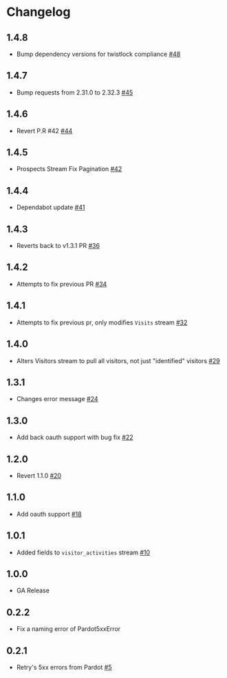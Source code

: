 # Changelog

## 1.4.8
  * Bump dependency versions for twistlock compliance [#48](https://github.com/singer-io/tap-pardot/pull/48)

## 1.4.7
  * Bump requests from 2.31.0 to 2.32.3 [#45](https://github.com/singer-io/tap-pardot/pull/45)

## 1.4.6
  * Revert P.R #42 [#44](https://github.com/singer-io/tap-pardot/pull/44)

## 1.4.5
  * Prospects Stream Fix Pagination [#42](https://github.com/singer-io/tap-pardot/pull/42)

## 1.4.4
  * Dependabot update [#41](https://github.com/singer-io/tap-pardot/pull/41)

## 1.4.3
  * Reverts back to v1.3.1 PR [#36](https://github.com/singer-io/tap-pardot/pull/36)

## 1.4.2
  * Attempts to fix previous PR [#34](https://github.com/singer-io/tap-pardot/pull/34)

## 1.4.1
  * Attempts to fix previous pr, only modifies `Visits` stream [#32](https://github.com/singer-io/tap-pardot/pull/32)

## 1.4.0
  * Alters Visitors stream to pull all visitors, not just "identified" visitors [#29](https://github.com/singer-io/tap-pardot/pull/29)

## 1.3.1
  * Changes error message [#24](https://github.com/singer-io/tap-pardot/pull/24)

## 1.3.0
  * Add back oauth support with bug fix [#22](https://github.com/singer-io/tap-pardot/pull/22)

## 1.2.0
  * Revert 1.1.0 [#20](https://github.com/singer-io/tap-pardot/pull/20)

## 1.1.0
  * Add oauth support [#18](https://github.com/singer-io/tap-pardot/pull/18)

## 1.0.1
  * Added fields to `visitor_activities` stream [#10](https://github.com/singer-io/tap-pardot/pull/10)

## 1.0.0
  * GA Release

## 0.2.2
  * Fix a naming error of Pardot5xxError

## 0.2.1
  * Retry's 5xx errors from Pardot [#5](https://github.com/singer-io/tap-pardot/pull/5)